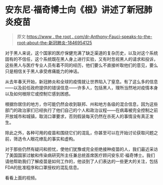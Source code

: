 # 安东尼·福奇博士向《根》讲述了新冠肺炎疫苗

> 原文:[https://www . the root . com/dr-Anthony-Fauci-speaks-to-the-root-about-the-新冠肺炎-1846954125](https://www.theroot.com/dr-anthony-fauci-speaks-to-the-root-about-the-covid-19-1846954125)

对于黑人来说，这个国家的医疗保健充满了缺乏渠道的复杂历史，以及对这个系统固有的不信任，这个系统既在黑人身上进行实验，又有时忽视黑人的请求和投诉，这些黑人与医疗专业人员有着不同的经历，他们要么不直接听取他们的意见，要么只是相信关于黑人承受疼痛能力的神话。

从去年春天开始，新冠肺炎和全球的疫情就让世界陷入了窒息。有了这么多的信息——以及前任政府提供的错误信息——许多人，包括黑人，理所当然地对疫情本身以及如何根除它或控制它感到困惑。

根据你居住的地方，你可能仍然会收到联邦、州和地方各级的混合信息，因为这些部门的政治家们已经执行了他们自己的个人和政治议程——在病毒被完全控制之前开放城市和城镇，取消口罩要求，否则假装每天仍然在杀死人的事情没有真正发生。

除此之外，各种可用的疫苗和围绕它们的混乱，你甚至可以在开始讨论获取问题之前，筛选令人眼花缭乱的事实和虚构。

对于那些仍然有疑问和担忧，使他们犹豫或完全拒绝接种疫苗的人，我们最近采访了美国国家过敏和传染病研究所主任兼总统首席医疗顾问安东尼·福奇博士。我们请他帮助我们了解疫苗是如何工作的，他谈到了人们表达的一些更大的关注，包括FDA的批准程序和口罩授权的混乱信息。

看看上面的视频。
